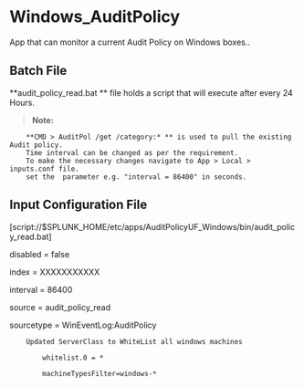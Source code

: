 # Windows_AuditPolicy
App that can monitor a current Audit Policy on Windows boxes..


Batch File
-------------

**audit_policy_read.bat ** file holds a script that will execute after every 24 Hours.

> **Note:**

		**CMD > AuditPol /get /category:* ** is used to pull the existing Audit policy.
		Time interval can be changed as per the requirement. 
		To make the necessary changes navigate to App > Local > inputs.conf file.
		set the  parameter e.g. "interval = 86400" in seconds.

Input Configuration File
-------------

[script://$SPLUNK_HOME/etc/apps/AuditPolicyUF_Windows/bin/audit_policy_read.bat]

disabled = false

index = XXXXXXXXXXX

interval = 86400

source = audit_policy_read

sourcetype = WinEventLog:AuditPolicy


		Updated ServerClass to WhiteList all windows machines

			whitelist.0 = *
		
			machineTypesFilter=windows-*
